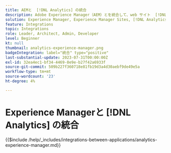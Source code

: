 ```yaml
---
title: AEMと  [!DNL Analytics] の統合
description: Adobe Experience Manager（AEM）とを統合して、web サイト  [!DNL Analytics]  のユーザーの行動をトラッキングおよび分析します。
solution: Experience Manager, Experience Manager Sites, [!DNL Analytics]
feature: Integrations
topic: Integrations
role: Leader, Architect, Admin, Developer
level: Beginner
kt: null
thumbnail: analytics-experience-manager.png
badgeIntegration: label="統合" type="positive"
last-substantial-update: 2023-07-31T00:00:00Z
exl-id: 32ea4ec1-bf34-4469-8e9e-b27f42a6933f
source-git-commit: 509b227f360718e81fb19d3a4d30aebf9de49e5a
workflow-type: tm+mt
source-wordcount: '23'
ht-degree: 4%

---
```


# Experience Managerと [!DNL Analytics] の統合

{{$include /help/_includes/integrations-between-applications/analytics-experience-manager.md}}
